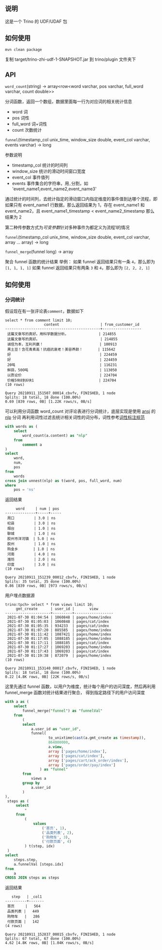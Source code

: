## 说明
这是一个 Trino 的 UDF/UDAF 包

## 如何使用
```
mvn clean package
```
复制 target/trino-zhi-udf-1-SNAPSHOT.jar 到 trino/plugin 文件夹下

## API

`word_count`(string) -> array<row<word varchar, pos varchar, full_word varchar, count double>>

分词函数，返回一个数组，数据里面每一行为对应词的相关统计信息

- word 词
- pos 词性
- full_word 词+词性
- count 次数统计

`funnel`(timestamp_col unix_time, window_size double, event_col varchar, events varchar) -> long

参数说明
- timestamp_col 统计的时间列
- window_size 统计的滑动时间窗口宽度
- event_col 事件值列
- events 事件集合的字符串，用`,`分割，如 'event_name1,event_name2,event_name3'

通过统计的时间列，去统计指定的滑动窗口内指定维度的事件值到达哪个流程，即如果只有 event_name1 行数据，那么返回结果为 1，存在 event_name1 和 event_name2，且 event_name1_timestamp < event_name2_timestamp
那么结果为 2

第二种传参数方式为*可变参数*针对多种事件为都定义为流程1的情况

`funnel`(timestamp_col unix_time, window_size double, event_col varchar, array<varchar> ... array<varchar>) -> long

`funnel_merge`(funnel long) -> array<long>
 
聚合 funnel 函数的统计结果
举例：
如果 funnel 返回结果只有一条 `4`，那么即为 `[1, 1, 1, 1]`
如果 funnel 返回结果只有两条 `3` 和 `4`，那么即为 `[2, 2, 2, 1]`


## 如何使用

### 分词统计

假设现在有一张评论表`comment`，数据如下

```
select * from comment limit 10;
                  content                   | from_customer_id 
--------------------------------------------+------------------
 这篇文章写的真好。用科学数据分析。              | 214855           
 这篇文章写的真好。                            | 214855           
 诚信为本，互利共赢！                          | 100913           
 黑土豆！含花青素高！抗癌抗衰老！美容养颜！       | 115642           
 好                                         | 224459           
 好                                         | 224459           
 20吨                                       | 116231           
 鲜蒜，50O吨                                 | 113050           
 以质论价                                    | 224704           
 价格5块8到6块1                              | 224704           
(10 rows)

Query 20210911_151507_00014_cbvfv, FINISHED, 1 node
Splits: 18 total, 18 done (100.00%)
0.69 [839 rows, 0B] [1.22K rows/s, 0B/s]
```

可以利用分词函数 word_count 对评论表进行分词统计，底层实现是使用 [ansj](https://github.com/NLPchina/ansj_seg/tree/f6774d635f1d82c43614c117d8962938e35af32d) 的 [nlp](https://nlpchina.github.io/ansj_seg/) 分词
再利用词性过滤去统计相关词性的词分布，词性参考[词性标注规范](https://github.com/NLPchina/ansj_seg/wiki/%E8%AF%8D%E6%80%A7%E6%A0%87%E6%B3%A8%E8%A7%84%E8%8C%83)

```sql
with words as (
    select
        word_count(a.content) as "nlp"
    from
        comment a
)
select
    word,
    num,
    pos
from
    words
cross join unnest(nlp) as t(word, pos, full_word, num)
where
    pos = 'ns'
```

返回结果
```
     word     | num | pos 
--------------+-----+-----
 周口         | 3.0 | ns  
 杞县         | 3.0 | ns  
 烟台         | 1.0 | ns  
 聊城         | 1.0 | ns  
 胶州市洋河镇  | 5.0 | ns  
 胶州         | 1.0 | ns  
 购金乡       | 1.0 | ns  
 河南         | 4.0 | ns  
 潍坊         | 2.0 | ns  
 印度         | 3.0 | ns  
(10 rows)

Query 20210911_151239_00012_cbvfv, FINISHED, 1 node
Splits: 35 total, 35 done (100.00%)
0.86 [839 rows, 0B] [973 rows/s, 0B/s]

```


用户埋点数据源

```
trino:tpch> select * from views limit 10;
     gmt_create      | user_id |       view       
---------------------+---------+------------------
 2021-07-30 01:04:54 | 1060848 | pages/home/index 
 2021-07-30 01:05:03 | 1060848 | pages/cat/index  
 2021-07-30 01:05:35 | 934233  | pages/cat/index  
 2021-07-30 01:07:20 | 885585  | pages/home/index 
 2021-07-30 01:11:42 | 1087421 | pages/home/index 
 2021-07-30 01:17:05 | 1088185 | pages/home/index 
 2021-07-30 01:17:11 | 1088185 | pages/cat/index  
 2021-07-30 01:17:27 | 1069203 | pages/home/index 
 2021-07-30 01:17:43 | 1069203 | pages/cat/index  
 2021-07-30 01:19:38 | 872079  | pages/home/index 
(10 rows)

Query 20210911_153140_00017_cbvfv, FINISHED, 1 node
Splits: 18 total, 18 done (100.00%)
0.22 [4.8K rows, 0B] [22K rows/s, 0B/s]
```

这里先通过 funnel 函数，以用户为维度，统计每个用户的访问深度，然后再利用 funnel_merge 函数对统计结果进行聚合，
得到指定路径下的用户访问深度

```sql
with a as (
    select
        funnel_merge("funnel") as "funnelVal"
    from
        (
        select
            a.user_id as "user_id",
            funnel(
                    to_unixtime(cast(a.gmt_create as timestamp)),
                    864000000,
                    a.view,
                    array ['pages/home/index'],
                    array ['pages/cat/index'],
                    array ['pages/cart/ack_order/index'],
                    array ['pages/order/pay/index']
                ) as "funnel"
        from
            views a
        group by
            a.user_id
        )
),
 steps as (
     select
         *
     from
         (
             values
                 ('首页', 1),
                 ('品类列表', 2),
                 ('购物车', 3),
                 ('付款页面', 4)
         ) t(step, idx)
 )
select
    steps.step,
    a.funnelVal [steps.idx]
from
    a
CROSS JOIN steps as steps
```

返回结果
```
   step   | _col1 
----------+-------
 首页     |   564 
 品类列表 |   449 
 购物车   |   286 
 付款页面 |   142 
(4 rows)

Query 20210911_152837_00015_cbvfv, FINISHED, 1 node
Splits: 67 total, 67 done (100.00%)
4.62 [4.8K rows, 0B] [1.04K rows/s, 0B/s]
```